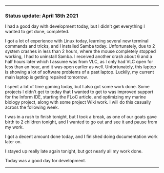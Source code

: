 
***

### Status update: April 18th 2021

I had a good day with development today, but I didn't get everything I wanted to get done, completed.

I got a lot of experience with Linux today, learning several new terminal commands and tricks, and I installed Samba today. Unfortunately, due to 2 system crashes in less than 2 hours, where the mouse completely stopped working, I had to uninstall Samba. I received another crash about 6 and a half hours later which I assume was from VLC, as I only had VLC open for less than an hour, and it was open earlier as well. Unfortunately, this laptop is showing a lot of software problems of a past laptop. Luckily, my current main laptop is getting repaired tomorrow.

I spent a lot of time gaming today, but I also got some work done. Some projects I didn't get to today that I wanted to get to was improved support for the Inform IDE, starting the FLoC article, and optimizing my marine biology project, along with some project Wiki work. I will do this casually across the following week.

I was in a rush to finish tonight, but I took a break, as one of our goats gave birth to 2 children tonight, and I wanted to go out and see it and pause from my work.

I got a decent amount done today, and I finished doing documentation work later on.

I stayed up really late again tonight, but got nearly all my work done.

Today was a good day for development.

***

